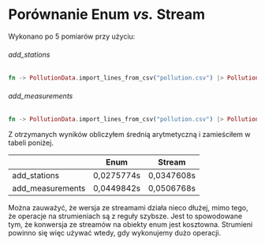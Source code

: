 # Porównanie Enum _vs._ Stream

Wykonano po 5 pomiarów przy użyciu:
###### add_stations
```elixir
fn -> PollutionData.import_lines_from_csv("pollution.csv") |> PollutionData.add_stations end |> :timer.tc |> elem(0)
```
###### add_measurements
```elixir
fn -> PollutionData.import_lines_from_csv("pollution.csv") |> PollutionData.add_measurements end |> :timer.tc |> elem(0)
```

Z otrzymanych wyników obliczyłem średnią arytmetyczną i zamieściłem w tabeli poniżej.

|                  | Enum       | Stream     |
|------------------|------------|------------|
| add_stations     | 0,0275774s | 0,0347608s |
| add_measurements | 0,0449842s | 0,0506768s |

Można zauważyć, że wersja ze streamami działa nieco dłużej, mimo tego, że operacje na strumieniach
są z reguły szybsze. Jest to spowodowane tym, że konwersja ze streamów na obiekty enum jest kosztowna.
Strumieni powinno się więc używać wtedy, gdy wykonujemy dużo operacji.
